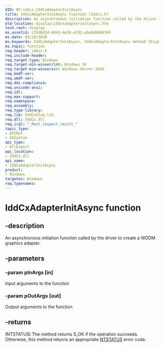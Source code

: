 ```yaml
---
UID: NF:iddcx.IddCxAdapterInitAsync
title: IddCxAdapterInitAsync function (iddcx.h)
description: An asynchronous initiation function called by the driver to create a WDDM graphics adapter.
old-location: display\iddcxadapterinitasync.htm
tech.root: display
ms.assetid: c23d0d24-b043-4e39-afd3-abab6bb84769
ms.date: 05/10/2018
ms.keywords: IddCxAdapterInitAsync, IddCxAdapterInitAsync method [Display Devices], display.iddcxadapterinitasync, iddcx/IddCxAdapterInitAsync
ms.topic: function
req.header: iddcx.h
req.include-header: 
req.target-type: Windows
req.target-min-winverclnt: Windows 10
req.target-min-winversvr: Windows Server 2016
req.kmdf-ver: 
req.umdf-ver: 
req.ddi-compliance: 
req.unicode-ansi: 
req.idl: 
req.max-support: 
req.namespace: 
req.assembly: 
req.type-library: 
req.lib: IddCxStub.lib 
req.dll: IddCx.dll 
req.irql: "_Must_inspect_result_"
topic_type:
- APIRef
- kbSyntax
api_type:
- DllExport
api_location:
- IddCx.dll
api_name:
- IddCxAdapterInitAsync
product:
- Windows
targetos: Windows
req.typenames: 
---
```


# IddCxAdapterInitAsync function


## -description


An asynchronous initiation function called by the driver to create a WDDM graphics adapter.

                


## -parameters




### -param pInArgs [in]

Input arguments to the function


### -param pOutArgs [out]

Output arguments to the function


## -returns




(NTSTATUS) The method returns S_OK if the operation succeeds. Otherwise, this method returns an appropriate <a href="https://docs.microsoft.com/windows-hardware/drivers/kernel/ntstatus-values">NTSTATUS</a> error code.
                    



